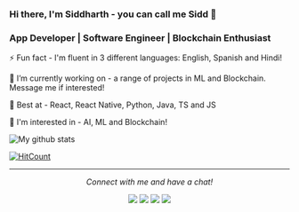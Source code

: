 ### Hi there, I'm Siddharth - you can call me Sidd 👋

### App Developer | Software Engineer | Blockchain Enthusiast

⚡ Fun fact - I'm fluent in 3 different languages: English, Spanish and Hindi!

🔭 I’m currently working on - a range of projects in ML and Blockchain. Message me if interested!

🌱 Best at - React, React Native, Python, Java, TS and JS 

🤔 I'm interested in - AI, ML and Blockchain!

![My github stats](https://github-readme-stats.vercel.app/api?username=snotani&show_icons=true) 

[![HitCount](http://hits.dwyl.com/snotani/snotani.svg)](http://hits.dwyl.com/snotani/snotani)

<hr>
<p align="center">
  <i>Connect with me and have a chat!</i>

  <p align="center">
    <a href="https://twitter.com/siddsiddi" alt="Twitter"><img src="https://raw.githubusercontent.com/jayehernandez/jayehernandez/3f5402efef9a0ae89211a6e04609558e862ca616/readme/twitter-fill.svg"></a>
    <a href="https://www.linkedin.com/in/siddharth-notani/" alt="Linkedin"><img src="https://raw.githubusercontent.com/jayehernandez/jayehernandez/3f5402efef9a0ae89211a6e04609558e862ca616/readme/linkedin-fill.svg"></a>
    <a href="mailto:s.notani@outlook.com" alt="Contact me"><img src="https://raw.githubusercontent.com/jayehernandez/jayehernandez/3f5402efef9a0ae89211a6e04609558e862ca616/readme/mail-fill.svg"></a>
    <a href="https://snotani.com" alt="My site"><img src="https://raw.githubusercontent.com/jayehernandez/jayehernandez/3f5402efef9a0ae89211a6e04609558e862ca616/readme/external-link-line.svg"></a>
  </p>
